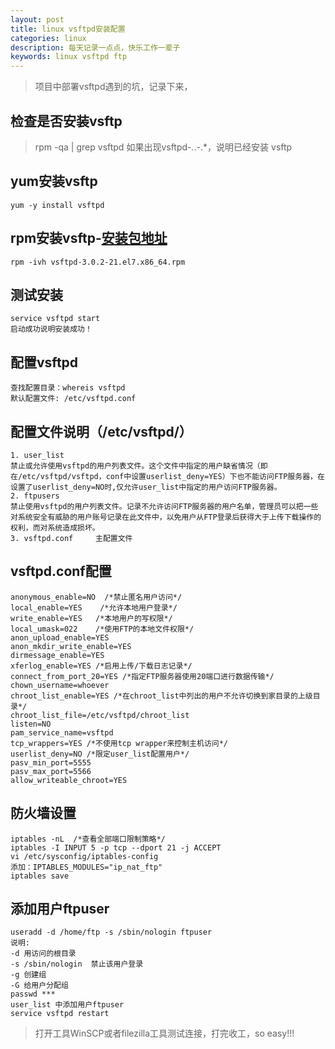 ```yaml
---
layout: post
title: linux vsftpd安装配置
categories: linux
description: 每天记录一点点，快乐工作一辈子
keywords: linux vsftpd ftp
---
```


>项目中部署vsftpd遇到的坑，记录下来，

## 检查是否安装vsftp

>rpm -qa | grep vsftpd
>如果出现vsftpd-*.*.*-*.*，说明已经安装 vsftp

## yum安装vsftp

```
yum -y install vsftpd
```

## rpm安装vsftp-[安装包地址](https://pkgs.org/download/vsftpd)

```
rpm -ivh vsftpd-3.0.2-21.el7.x86_64.rpm
```

## 测试安装

```
service vsftpd start
启动成功说明安装成功！
```

## 配置vsftpd

```
查找配置目录：whereis vsftpd
默认配置文件: /etc/vsftpd.conf
```

## 配置文件说明（/etc/vsftpd/）

```
1. user_list
禁止或允许使用vsftpd的用户列表文件。这个文件中指定的用户缺省情况（即在/etc/vsftpd/vsftpd，conf中设置userlist_deny=YES）下也不能访问FTP服务器，在设置了userlist_deny=NO时,仅允许user_list中指定的用户访问FTP服务器。
2. ftpusers
禁止使用vsftpd的用户列表文件。记录不允许访问FTP服务器的用户名单，管理员可以把一些对系统安全有威胁的用户账号记录在此文件中，以免用户从FTP登录后获得大于上传下载操作的权利，而对系统造成损坏。
3. vsftpd.conf     主配置文件
```

## vsftpd.conf配置

```
anonymous_enable=NO  /*禁止匿名用户访问*/
local_enable=YES    /*允许本地用户登录*/
write_enable=YES   /*本地用户的写权限*/
local_umask=022    /*使用FTP的本地文件权限*/
anon_upload_enable=YES 
anon_mkdir_write_enable=YES
dirmessage_enable=YES
xferlog_enable=YES /*启用上传/下载日志记录*/
connect_from_port_20=YES /*指定FTP服务器使用20端口进行数据传输*/
chown_username=whoever
chroot_list_enable=YES /*在chroot_list中列出的用户不允许切换到家目录的上级目录*/
chroot_list_file=/etc/vsftpd/chroot_list
listen=NO
pam_service_name=vsftpd
tcp_wrappers=YES /*不使用tcp wrapper来控制主机访问*/
userlist_deny=NO /*限定user_list配置用户*/
pasv_min_port=5555
pasv_max_port=5566
allow_writeable_chroot=YES

```

## 防火墙设置

```
iptables -nL  /*查看全部端口限制策略*/
iptables -I INPUT 5 -p tcp --dport 21 -j ACCEPT
vi /etc/sysconfig/iptables-config
添加：IPTABLES_MODULES="ip_nat_ftp"
iptables save
```

## 添加用户ftpuser

```
useradd -d /home/ftp -s /sbin/nologin ftpuser
说明:
-d 用访问的根目录
-s /sbin/nologin  禁止该用户登录
-g 创建组
-G 给用户分配组
passwd ***
user_list 中添加用户ftpuser
service vsftpd restart 
```

> 打开工具WinSCP或者filezilla工具测试连接，打完收工，so easy!!!